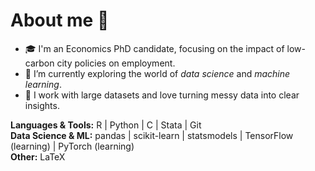 # About me 👋


<!-- **usagiyaha/usagiyaha** is a ✨ _special_ ✨ repository because its `README.md` (this file) appears on your GitHub profile. -->
- 🎓 I'm an Economics PhD candidate, focusing on the impact of low-carbon city policies on employment.
- 🌱 I’m currently exploring the world of *data science* and *machine learning*.
- 👯 I work with large datasets and love turning messy data into clear insights.

**Languages & Tools:** R | Python | C | Stata | Git  
**Data Science & ML:** pandas | scikit-learn | statsmodels | TensorFlow (learning) | PyTorch (learning)  
**Other:** LaTeX

<!-- - 🤔 I’m looking for help with ... -->
<!-- - 💬 Ask me about
- 📫 How to reach me: ...
- 😄 Pronouns: ...
- ⚡ Fun fact: ...-->

